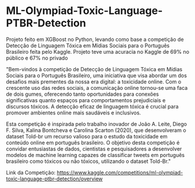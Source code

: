 # ML-Olympiad-Toxic-Language-PTBR-Detection

Projeto feito em XGBoost no Python, levando como base a competição de Detecção de Linguagem Tóxica em Mídias Sociais para o Português Brasileiro feita pelo Kaggle. Projeto teve uma acuracia no Kaggle de 69% no público e 67% no privado

"Bem-vindos à competição de Detecção de Linguagem Tóxica em Mídias Sociais para o Português Brasileiro, uma iniciativa que visa abordar um dos desafios mais prementes da nossa era digital: a toxicidade online. Com o crescente uso das redes sociais, a comunicação online tornou-se uma faca de dois gumes, oferecendo tanto oportunidades para conexões significativas quanto espaços para comportamentos prejudiciais e discursos tóxicos. A detecção eficaz de linguagem tóxica é crucial para promover ambientes online mais saudáveis e inclusivos.

Esta competição é inspirada pelo trabalho inovador de João A. Leite, Diego F. Silva, Kalina Bontcheva e Carolina Scarton (2020), que desenvolveram o dataset Told-br um recurso valioso para o estudo da toxicidade em conteúdo online em português brasileiro. O objetivo desta competição é convidar entusiastas de dados, cientistas e pesquisadores a desenvolver modelos de machine learning capazes de classificar tweets em português brasileiro como tóxicos ou não tóxicos, utilizando o dataset Told-Br."

Link da Competição: https://www.kaggle.com/competitions/ml-olympiad-toxic-language-ptbr-detection/overview
